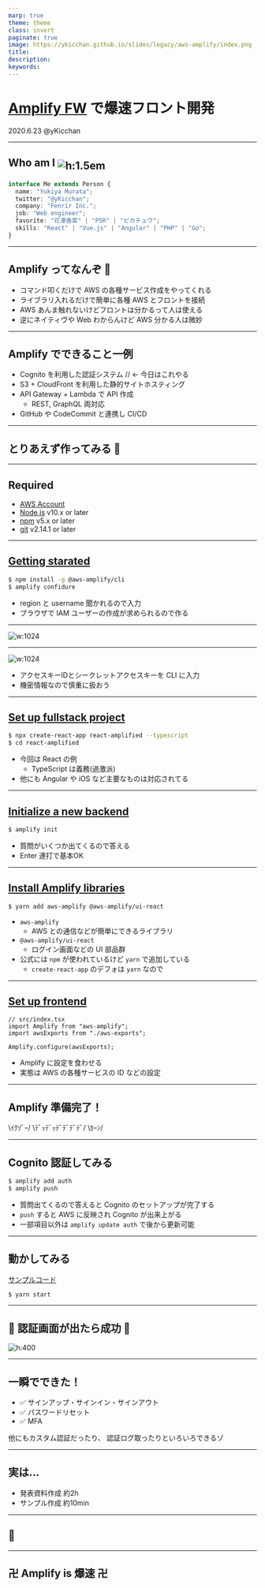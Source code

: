 ```yaml
---
marp: true
theme: theme
class: invert
paginate: true
image: https://ykicchan.github.io/slides/legacy/aws-amplify/index.png
title:
description:
keywords:
---
```


# [Amplify FW](https://docs.amplify.aws/) で爆速フロント開発

2020.6.23 @yKicchan

---
<style scoped>
h2 > img {
  vertical-align: -.3em
}
</style>

## Who am I ![h:1.5em](./images/icon.png)

```ts
interface Me extends Person {
  name: "Yukiya Murata";
  twitter: "@yKicchan";
  company: "Fenrir Inc.";
  job: "Web engineer";
  favorite: "花澤香菜" | "P5R" | "ピカチュウ";
  skills: "React" | "Vue.js" | "Angular" | "PHP" | "Go";
}
```

---

## Amplify ってなんぞ 🤔

- コマンド叩くだけで AWS の各種サービス作成をやってくれる
- ライブラリ入れるだけで簡単に各種 AWS とフロントを接続
- AWS あんま触れないけどフロントは分かるって人は使える
- 逆にネイティヴや Web わからんけど AWS 分かる人は微妙

---

## Amplify でできること一例

- Cognito を利用した認証システム // ← 今日はこれやる
- S3 + CloudFront を利用した静的サイトホスティング
- API Gateway + Lambda で API 作成
  - REST, GraphQL 両対応
- GitHub や CodeCommit と連携し CI/CD

---

<!-- _class: -->

## とりあえず作ってみる 💪

---

## Required

- [AWS Account](https://portal.aws.amazon.com/billing/signup?redirect_url=https%3A%2F%2Faws.amazon.com%2Fregistration-confirmation#/start)
- [Node.js](https://nodejs.org/) v10.x or later
- [npm](https://www.npmjs.com/) v5.x or later
- [git](https://git-scm.com/) v2.14.1 or later

---

## [Getting starated](https://docs.amplify.aws/start/getting-started/installation/q/integration/react)

```sh
$ npm install -g @aws-amplify/cli
$ amplify confidure
```

- region と username 聞かれるので入力
- ブラウザで IAM ユーザーの作成が求められるので作る

---

![w:1024](./images/add-user.png)

---

![w:1024](./images/add-user-success.png)

- アクセスキーIDとシークレットアクセスキーを CLI に入力
- 機密情報なので慎重に扱おう

---

## [Set up fullstack project](https://docs.amplify.aws/start/getting-started/setup/q/integration/react)

```sh
$ npx create-react-app react-amplified --typescript
$ cd react-amplified
```

- 今回は React の例
  - TypeScript は義務(過激派)
- 他にも Angular や iOS など主要なものは対応されてる

---

## [Initialize a new backend](https://docs.amplify.aws/start/getting-started/setup/q/integration/react#initialize-a-new-backend)

```sh
$ amplify init
```

- 質問がいくつか出てくるので答える
- Enter 連打で基本OK

---

## [Install Amplify libraries](https://docs.amplify.aws/start/getting-started/setup/q/integration/react#install-amplify-libraries)

```sh
$ yarn add aws-amplify @aws-amplify/ui-react
```

- `aws-amplify`
  - AWS との通信などが簡単にできるライブラリ
- `@aws-amplify/ui-react`
  - ログイン画面などの UI 部品群
- 公式には `npm` が使われているけど `yarn` で追加している
  - `create-react-app` のデフォは `yarn` なので

---

## [Set up frontend](https://docs.amplify.aws/start/getting-started/setup/q/integration/react#install-amplify-libraries)

```tsx
// src/index.tsx
import Amplify from "aws-amplify";
import awsExports from "./aws-exports";

Amplify.configure(awsExports);
```
- Amplify に設定を食わせる
- 実態は AWS の各種サービスの ID などの設定

---

<!-- _class: -->

## Amplify 準備完了！

\ｲｸｿﾞｰ/ \ﾃﾞｯﾃﾞｯﾃﾞﾃﾞﾃﾞﾃﾞ/ \ｶｰﾝ/

---

## Cognito 認証してみる

```sh
$ amplify add auth
$ amplify push
```

- 質問出てくるので答えると Cognito のセットアップが完了する
- `push` すると AWS に反映され Cognito が出来上がる
- 一部項目以外は `amplify update auth` で後から更新可能

---

## 動かしてみる

[サンプルコード](https://github.com/yKicchan/react-amplified)

```sh
$ yarn start
```

---

## 🎉 認証画面が出たら成功 🎉

![h:400](./images/login.png)

---

## 一瞬でできた！

- ✅ サインアップ・サインイン・サインアウト
- ✅ パスワードリセット
- ✅ MFA

他にもカスタム認証だったり、
認証ログ取ったりといろいろできるゾ

---

## 実は...

- 発表資料作成 約2h
- サンプル作成 約10min

---

## 🤔

---

## 卍 Amplify is 爆速 卍